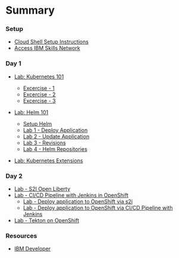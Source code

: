 # Summary

<!-- Rules of SUMMARY.md are here: https://docs.gitbook.com/integrations/github/content-configuration#summary -->
<!-- All headings MUST be THREE hashmarks (###) -->
<!-- Indented bullets (4 spaces) will make the first line be a section -->

### Setup

* [Cloud Shell Setup Instructions](pre-work/README.md)
* [Access IBM Skills Network](pre-work/skillsNetwork.md)

### Day 1

* [Lab: Kubernetes 101](generatedContent/kube101/README.md)
    * [Excercise - 1](generatedContent/kube101/Lab1/README.md)
    * [Excercise - 2](generatedContent/kube101/Lab2/README.md)
    * [Excercise - 3](generatedContent/kube101/Lab3/README.md)

* [Lab: Helm 101](generatedContent/helm101/README.md)
    * [Setup Helm](helm-setup/README.md)
    * [Lab 1 - Deploy Application](generatedContent/helm101/Lab1/README.md)
    * [Lab 2 - Update Application](generatedContent/helm101/Lab2/README.md)
    * [Lab 3 - Revisions](generatedContent/helm101/Lab3/README.md)
    * [Lab 4 - Helm Repositories](generatedContent/helm101/Lab4/README.md)

* [Lab: Kubernetes Extensions](generatedContent/kubernetes-extensions/README.md)


### Day 2

* [Lab - S2I Open Liberty](generatedContent/s2i-open-liberty-workshop/README.md)
* [Lab - CI/CD Pipeline with Jenkins in OpenShift]()
    * [Lab - Deploy application to OpenShift via s2i](generatedContent/app-modernization-openshift-templates-lab-iks/README.md)
    * [Lab - Deploy application to OpenShift via CI/CD Pipeline with Jenkins](generatedContent/app-modernization-openshift-cicd-lab-iks/README.md)
* [Lab - Tekton on OpenShift](generatedContent/tekton-tutorial-openshift/README.md)


### Resources

* [IBM Developer](https://developer.ibm.com)
